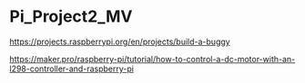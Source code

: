 
# Pi_Project2_MV

https://projects.raspberrypi.org/en/projects/build-a-buggy

https://maker.pro/raspberry-pi/tutorial/how-to-control-a-dc-motor-with-an-l298-controller-and-raspberry-pi
